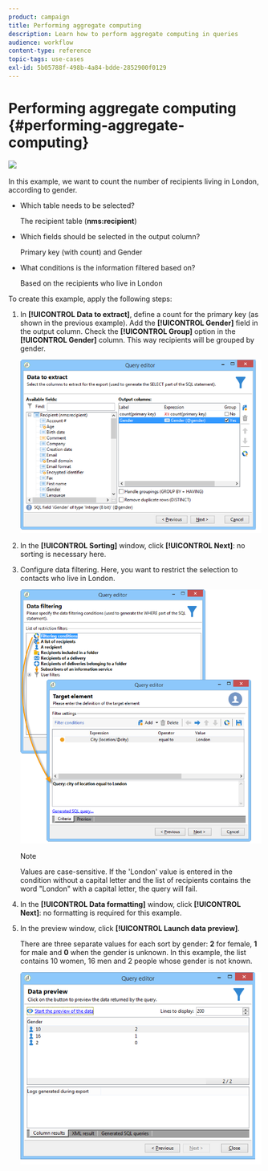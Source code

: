 ```yaml
---
product: campaign
title: Performing aggregate computing
description: Learn how to perform aggregate computing in queries
audience: workflow
content-type: reference
topic-tags: use-cases
exl-id: 5b05788f-498b-4a84-bdde-2852900f0129
---
```

# Performing aggregate computing {#performing-aggregate-computing}

![](assets/do-not-localize/common.svg)

In this example, we want to count the number of recipients living in London, according to gender.

* Which table needs to be selected?

  The recipient table (**nms:recipient**)

* Which fields should be selected in the output column?

  Primary key (with count) and Gender

* What conditions is the information filtered based on?

  Based on the recipients who live in London

To create this example, apply the following steps:

1. In **[!UICONTROL Data to extract]**, define a count for the primary key (as shown in the previous example). Add the **[!UICONTROL Gender]** field in the output column. Check the **[!UICONTROL Group]** option in the **[!UICONTROL Gender]** column. This way recipients will be grouped by gender.

   ![](assets/query_editor_nveau_27.png)

1. In the **[!UICONTROL Sorting]** window, click **[!UICONTROL Next]**: no sorting is necessary here.
1. Configure data filtering. Here, you want to restrict the selection to contacts who live in London.

   ![](assets/query_editor_22.png)

   >[!NOTE]
   >
   >Values are case-sensitive. If the 'London' value is entered in the condition without a capital letter and the list of recipients contains the word "London" with a capital letter, the query will fail.

1. In the **[!UICONTROL Data formatting]** window, click **[!UICONTROL Next]**: no formatting is required for this example.
1. In the preview window, click **[!UICONTROL Launch data preview]**.

   There are three separate values for each sort by gender: **2** for female, **1** for male and **0** when the gender is unknown. In this example, the list contains 10 women, 16 men and 2 people whose gender is not known.

   ![](assets/query_editor_agregat_04.png)
